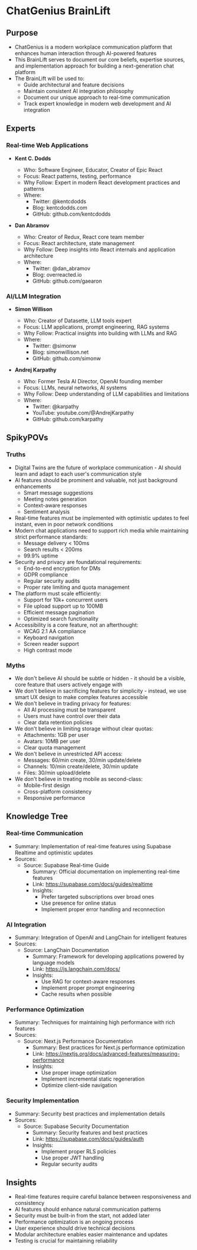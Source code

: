 # ChatGenius BrainLift

## Purpose
- ChatGenius is a modern workplace communication platform that enhances human interaction through AI-powered features
- This BrainLift serves to document our core beliefs, expertise sources, and implementation approach for building a next-generation chat platform
- The BrainLift will be used to:
  - Guide architectural and feature decisions
  - Maintain consistent AI integration philosophy
  - Document our unique approach to real-time communication
  - Track expert knowledge in modern web development and AI integration

## Experts

### Real-time Web Applications
- **Kent C. Dodds**
  - Who: Software Engineer, Educator, Creator of Epic React
  - Focus: React patterns, testing, performance
  - Why Follow: Expert in modern React development practices and patterns
  - Where: 
    - Twitter: @kentcdodds
    - Blog: kentcdodds.com
    - GitHub: github.com/kentcdodds

- **Dan Abramov**
  - Who: Creator of Redux, React core team member
  - Focus: React architecture, state management
  - Why Follow: Deep insights into React internals and application architecture
  - Where:
    - Twitter: @dan_abramov
    - Blog: overreacted.io
    - GitHub: github.com/gaearon

### AI/LLM Integration
- **Simon Willison**
  - Who: Creator of Datasette, LLM tools expert
  - Focus: LLM applications, prompt engineering, RAG systems
  - Why Follow: Practical insights into building with LLMs and RAG
  - Where:
    - Twitter: @simonw
    - Blog: simonwillison.net
    - GitHub: github.com/simonw

- **Andrej Karpathy**
  - Who: Former Tesla AI Director, OpenAI founding member
  - Focus: LLMs, neural networks, AI systems
  - Why Follow: Deep understanding of LLM capabilities and limitations
  - Where:
    - Twitter: @karpathy
    - YouTube: youtube.com/@AndrejKarpathy
    - GitHub: github.com/karpathy

## SpikyPOVs

### Truths
- Digital Twins are the future of workplace communication - AI should learn and adapt to each user's communication style
- AI features should be prominent and valuable, not just background enhancements
  - Smart message suggestions
  - Meeting notes generation
  - Context-aware responses
  - Sentiment analysis
- Real-time features must be implemented with optimistic updates to feel instant, even in poor network conditions
- Modern chat applications need to support rich media while maintaining strict performance standards:
  - Message delivery < 100ms
  - Search results < 200ms
  - 99.9% uptime
- Security and privacy are foundational requirements:
  - End-to-end encryption for DMs
  - GDPR compliance
  - Regular security audits
  - Proper rate limiting and quota management
- The platform must scale efficiently:
  - Support for 10k+ concurrent users
  - File upload support up to 100MB
  - Efficient message pagination
  - Optimized search functionality
- Accessibility is a core feature, not an afterthought:
  - WCAG 2.1 AA compliance
  - Keyboard navigation
  - Screen reader support
  - High contrast mode

### Myths
- We don't believe AI should be subtle or hidden - it should be a visible, core feature that users actively engage with
- We don't believe in sacrificing features for simplicity - instead, we use smart UX design to make complex features accessible
- We don't believe in trading privacy for features:
  - All AI processing must be transparent
  - Users must have control over their data
  - Clear data retention policies
- We don't believe in limiting storage without clear quotas:
  - Attachments: 1GB per user
  - Avatars: 10MB per user
  - Clear quota management
- We don't believe in unrestricted API access:
  - Messages: 60/min create, 30/min update/delete
  - Channels: 10/min create/delete, 30/min update
  - Files: 30/min upload/delete
- We don't believe in treating mobile as second-class:
  - Mobile-first design
  - Cross-platform consistency
  - Responsive performance

## Knowledge Tree

### Real-time Communication
- Summary: Implementation of real-time features using Supabase Realtime and optimistic updates
- Sources:
  - Source: Supabase Real-time Guide
    - Summary: Official documentation on implementing real-time features
    - Link: https://supabase.com/docs/guides/realtime
    - Insights:
      - Prefer targeted subscriptions over broad ones
      - Use presence for online status
      - Implement proper error handling and reconnection

### AI Integration
- Summary: Integration of OpenAI and LangChain for intelligent features
- Sources:
  - Source: LangChain Documentation
    - Summary: Framework for developing applications powered by language models
    - Link: https://js.langchain.com/docs/
    - Insights:
      - Use RAG for context-aware responses
      - Implement proper prompt engineering
      - Cache results when possible

### Performance Optimization
- Summary: Techniques for maintaining high performance with rich features
- Sources:
  - Source: Next.js Performance Documentation
    - Summary: Best practices for Next.js performance optimization
    - Link: https://nextjs.org/docs/advanced-features/measuring-performance
    - Insights:
      - Use proper image optimization
      - Implement incremental static regeneration
      - Optimize client-side navigation

### Security Implementation
- Summary: Security best practices and implementation details
- Sources:
  - Source: Supabase Security Documentation
    - Summary: Security features and best practices
    - Link: https://supabase.com/docs/guides/auth
    - Insights:
      - Implement proper RLS policies
      - Use proper JWT handling
      - Regular security audits

## Insights
- Real-time features require careful balance between responsiveness and consistency
- AI features should enhance natural communication patterns
- Security must be built-in from the start, not added later
- Performance optimization is an ongoing process
- User experience should drive technical decisions
- Modular architecture enables easier maintenance and updates
- Testing is crucial for maintaining reliability 